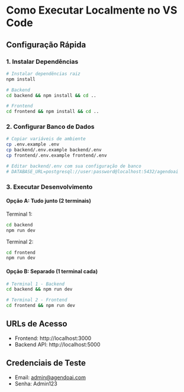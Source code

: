 # Como Executar Localmente no VS Code

## Configuração Rápida

### 1. Instalar Dependências
```bash
# Instalar dependências raiz
npm install

# Backend
cd backend && npm install && cd ..

# Frontend  
cd frontend && npm install && cd ..
```

### 2. Configurar Banco de Dados
```bash
# Copiar variáveis de ambiente
cp .env.example .env
cp backend/.env.example backend/.env
cp frontend/.env.example frontend/.env

# Editar backend/.env com sua configuração de banco
# DATABASE_URL=postgresql://user:password@localhost:5432/agendoai
```

### 3. Executar Desenvolvimento

#### Opção A: Tudo junto (2 terminais)
Terminal 1:
```bash
cd backend
npm run dev
```

Terminal 2:
```bash
cd frontend
npm run dev
```

#### Opção B: Separado (1 terminal cada)
```bash
# Terminal 1 - Backend
cd backend && npm run dev

# Terminal 2 - Frontend  
cd frontend && npm run dev
```

## URLs de Acesso
- Frontend: http://localhost:3000
- Backend API: http://localhost:5000

## Credenciais de Teste
- Email: admin@agendoai.com
- Senha: Admin123